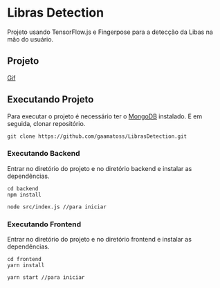 # Libras Detection

Projeto usando TensorFlow.js e Fingerpose para a detecção da Libas na mão do usuário.

## Projeto
[Gif](https://media.giphy.com/media/5XFdr5L4B1MCAajCpN/giphy.gif)

## Executando Projeto
Para executar o projeto é necessário ter o [MongoDB](https://www.mongodb.com/try/download/community) instalado.
E em seguida, clonar repositório.

```
git clone https://github.com/gaamatoss/LibrasDetection.git
```

### Executando Backend
Entrar no diretório do projeto e no diretório backend e instalar as dependências.
```
cd backend
npm install

node src/index.js //para iniciar
```

### Executando Frontend
Entrar no diretório do projeto e no diretório frontend e instalar as dependências.
```
cd frontend
yarn install

yarn start //para iniciar
```
